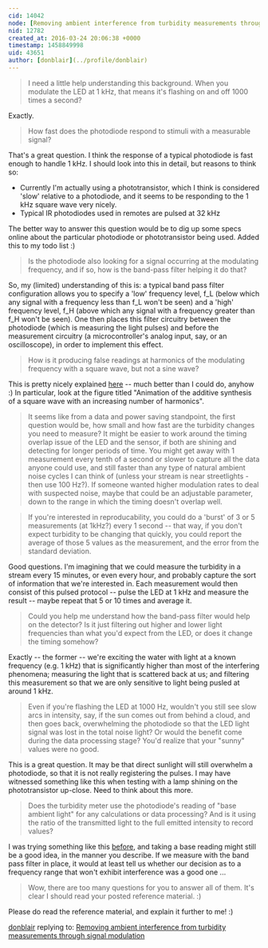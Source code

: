 ```yaml
---
cid: 14042
node: [Removing ambient interference from turbidity measurements through signal modulation](../notes/donblair/03-08-2016/removing-ambient-background-light-from-turbidity-measurements-through-signal-modulation)
nid: 12782
created_at: 2016-03-24 20:06:38 +0000
timestamp: 1458849998
uid: 43651
author: [donblair](../profile/donblair)
---
```


> I need a little help understanding this background. When you modulate the LED at 1 kHz, that means it's flashing on and off 1000 times a second? 

Exactly.

> How fast does the photodiode respond to stimuli with a measurable signal?

That's a great question.  I think the response of a typical photodiode is fast enough to handle 1 kHz.  I should look into this in detail, but reasons to think so:

- Currently I'm actually using a phototransistor, which I think is considered 'slow' relative to a photodiode, and it seems to be responding to the 1 kHz square wave very nicely.  
- Typical IR photodiodes used in remotes are pulsed at 32 kHz

The better way to answer this question would be to dig up some specs online about the particular photodiode or phototransistor being used.  Added this to my todo list :) 

> Is the photodiode also looking for a signal occurring at the modulating frequency, and if so, how is the band-pass filter helping it do that? 

So, my (limited) understanding of this is:  a typical band pass filter configuration allows you to specify a 'low' frequency level, f_L (below which any signal with a frequency less than f_L won't be seen) and a 'high' frequency level, f_H (above which any signal with a frequency greater than f_H won't be seen).  One then places this filter circuitry between the photodiode (which is measuring the light pulses) and before the measurement circuitry (a microcontroller's analog input, say, or an oscilloscope), in order to implement this effect.  

> How is it producing false readings at harmonics of the modulating frequency with a square wave, but not a sine wave?

This is pretty nicely explained [here](https://en.wikipedia.org/wiki/Square_wave) -- much better than I could do, anyhow :)  In particular, look at the figure titled "Animation of the additive synthesis of a square wave with an increasing number of harmonics".  

> It seems like from a data and power saving standpoint, the first question would be, how small and how fast are the turbidity changes you need to measure? It might be easier to work around the timing overlap issue of the LED and the sensor, if both are shining and detecting for longer periods of time. You might get away with 1 measurement every tenth of a second or slower to capture all the data anyone could use, and still faster than any type of natural ambient noise cycles I can think of (unless your stream is near streetlights - then use 100 Hz?). If someone wanted higher modulation rates to deal with suspected noise, maybe that could be an adjustable parameter, down to the range in which the timing doesn't overlap well.

> If you're interested in reproducability, you could do a 'burst' of 3 or 5 measurements (at 1kHz?) every 1 second -- that way, if you don't expect turbidity to be changing that quickly, you could report the average of those 5 values as the measurement, and the error from the standard deviation.

Good questions.  I'm imagining that we could measure the turbidity in a stream every 15 minutes, or even every hour, and probably capture the sort of information that we're interested in.  Each measurement would then consist of this pulsed protocol -- pulse the LED at 1 kHz and measure the result -- maybe repeat that 5 or 10 times and average it. 

> Could you help me understand how the band-pass filter would help on the detector? Is it just filtering out higher and lower light frequencies than what you'd expect from the LED, or does it change the timing somehow?

Exactly -- the former -- we're exciting the water with light at a known frequency (e.g. 1 kHz) that is significantly higher than most of the interfering phenomena; measuring the light that is scattered back at us; and filtering this measurement so that we are only sensitive to light being pusled at around 1 kHz. 

> Even if you're flashing the LED at 1000 Hz, wouldn't you still see slow arcs in intensity, say, if the sun comes out from behind a cloud, and then goes back, overwhelming the photodiode so that the LED light signal was lost in the total noise light? Or would the benefit come during the data processing stage? You'd realize that your "sunny" values were no good.

This is a great question.  It may be that direct sunlight will still overwhelm a photodiode, so that it is not really registering the pulses.  I may have witnessed something like this when testing with a lamp shining on the phototransistor up-close.  Need to think about this more. 

> Does the turbidity meter use the photodiode's reading of "base ambient light" for any calculations or data processing? And is it using the ratio of the transmitted light to the full emitted intensity to record values?

I was trying something like this [before](https://publiclab.org/notes/donblair/11-01-2015/turbidity-sensor-prototype), and taking a base reading might still be a good idea, in the manner you describe.  If we measure with the band pass filter in place, it would at least tell us whether our decision as to a frequency range that won't exhibit interference was a good one ... 

> Wow, there are too many questions for you to answer all of them. It's clear I should read your posted reference material. :)

Please do read the reference material, and explain it further to me! :)



[donblair](../profile/donblair) replying to: [Removing ambient interference from turbidity measurements through signal modulation](../notes/donblair/03-08-2016/removing-ambient-background-light-from-turbidity-measurements-through-signal-modulation)

